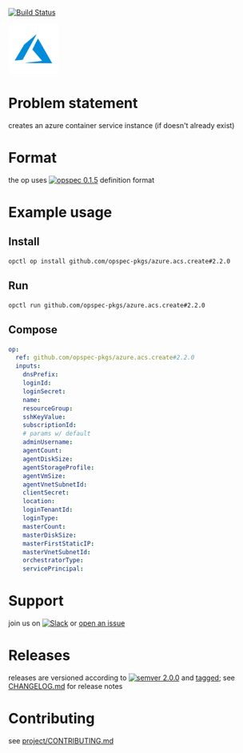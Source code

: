 [![Build Status](https://travis-ci.org/opspec-pkgs/azure.acs.create.svg?branch=master)](https://travis-ci.org/opspec-pkgs/azure.acs.create)

<img src="icon.svg" alt="icon" height="100px">

# Problem statement

creates an azure container service instance (if doesn't already exist)

# Format

the op uses [![opspec 0.1.5](https://img.shields.io/badge/opspec-0.1.5-brightgreen.svg?colorA=6b6b6b&colorB=fc16be)](https://opspec.io/0.1.5) definition format

# Example usage

## Install

```shell
opctl op install github.com/opspec-pkgs/azure.acs.create#2.2.0
```

## Run

```
opctl run github.com/opspec-pkgs/azure.acs.create#2.2.0
```

## Compose

```yaml
op:
  ref: github.com/opspec-pkgs/azure.acs.create#2.2.0
  inputs:
    dnsPrefix:
    loginId:
    loginSecret:
    name:
    resourceGroup:
    sshKeyValue:
    subscriptionId:
    # params w/ default
    adminUsername:
    agentCount:
    agentDiskSize:
    agentStorageProfile:
    agentVmSize:
    agentVnetSubnetId:
    clientSecret:
    location:
    loginTenantId:
    loginType:
    masterCount:
    masterDiskSize:
    masterFirstStaticIP:
    masterVnetSubnetId:
    orchestratorType:
    servicePrincipal:
```

# Support

join us on
[![Slack](https://opctl-slackin.herokuapp.com/badge.svg)](https://opctl-slackin.herokuapp.com/)
or
[open an issue](https://github.com/opspec-pkgs/azure.acs.create/issues)

# Releases

releases are versioned according to
[![semver 2.0.0](https://img.shields.io/badge/semver-2.0.0-brightgreen.svg)](http://semver.org/spec/v2.0.0.html)
and [tagged](https://git-scm.com/book/en/v2/Git-Basics-Tagging); see
[CHANGELOG.md](CHANGELOG.md) for release notes

# Contributing

see
[project/CONTRIBUTING.md](https://github.com/opspec-pkgs/project/blob/master/CONTRIBUTING.md)
